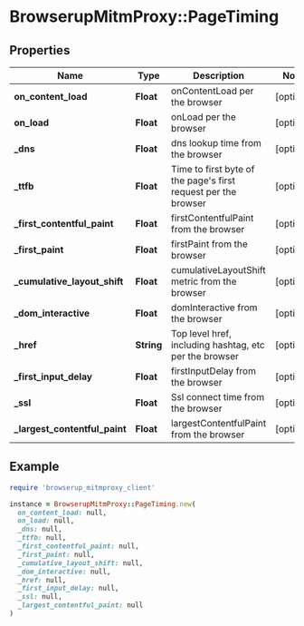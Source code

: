 # BrowserupMitmProxy::PageTiming

## Properties

| Name | Type | Description | Notes |
| ---- | ---- | ----------- | ----- |
| **on_content_load** | **Float** | onContentLoad per the browser | [optional] |
| **on_load** | **Float** | onLoad per the browser | [optional] |
| **_dns** | **Float** | dns lookup time from the browser | [optional] |
| **_ttfb** | **Float** | Time to first byte of the page&#39;s first request per the browser | [optional] |
| **_first_contentful_paint** | **Float** | firstContentfulPaint from the browser | [optional] |
| **_first_paint** | **Float** | firstPaint from the browser | [optional] |
| **_cumulative_layout_shift** | **Float** | cumulativeLayoutShift metric from the browser | [optional] |
| **_dom_interactive** | **Float** | domInteractive from the browser | [optional] |
| **_href** | **String** | Top level href, including hashtag, etc per the browser | [optional] |
| **_first_input_delay** | **Float** | firstInputDelay from the browser | [optional] |
| **_ssl** | **Float** | Ssl connect time from the browser | [optional] |
| **_largest_contentful_paint** | **Float** | largestContentfulPaint from the browser | [optional] |

## Example

```ruby
require 'browserup_mitmproxy_client'

instance = BrowserupMitmProxy::PageTiming.new(
  on_content_load: null,
  on_load: null,
  _dns: null,
  _ttfb: null,
  _first_contentful_paint: null,
  _first_paint: null,
  _cumulative_layout_shift: null,
  _dom_interactive: null,
  _href: null,
  _first_input_delay: null,
  _ssl: null,
  _largest_contentful_paint: null
)
```

